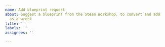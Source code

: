 ```yaml
---
name: Add blueprint request
about: Suggest a blueprint from the Steam Workshop, to convert and add to the scenario
  as a wreck
title: ''
labels: ''
assignees: ''

---
```



